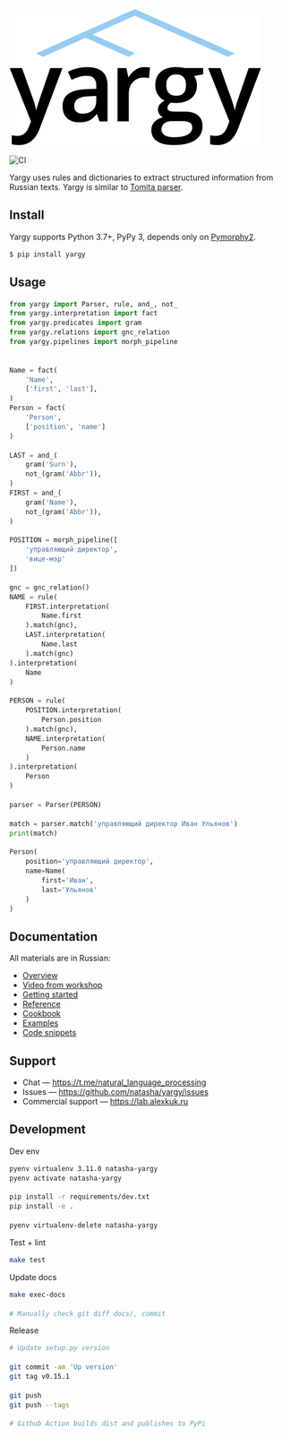 <img src="https://github.com/natasha/natasha-logos/blob/master/yargy.svg">

![CI](https://github.com/natasha/yargy/actions/workflows/test.yml/badge.svg)

Yargy uses rules and dictionaries to extract structured information from Russian texts. Yargy is similar to <a href="https://yandex.ru/dev/tomita">Tomita parser</a>.

## Install

Yargy supports Python 3.7+, PyPy 3, depends only on <a href="http://github.com/pymorphy2/pymorphy2">Pymorphy2</a>.

```bash
$ pip install yargy
```

## Usage

```python
from yargy import Parser, rule, and_, not_
from yargy.interpretation import fact
from yargy.predicates import gram
from yargy.relations import gnc_relation
from yargy.pipelines import morph_pipeline


Name = fact(
    'Name',
    ['first', 'last'],
)
Person = fact(
    'Person',
    ['position', 'name']
)

LAST = and_(
    gram('Surn'),
    not_(gram('Abbr')),
)
FIRST = and_(
    gram('Name'),
    not_(gram('Abbr')),
)

POSITION = morph_pipeline([
    'управляющий директор',
    'вице-мэр'
])

gnc = gnc_relation()
NAME = rule(
    FIRST.interpretation(
        Name.first
    ).match(gnc),
    LAST.interpretation(
        Name.last
    ).match(gnc)
).interpretation(
    Name
)

PERSON = rule(
    POSITION.interpretation(
        Person.position
    ).match(gnc),
    NAME.interpretation(
        Person.name
    )
).interpretation(
    Person
)

parser = Parser(PERSON)

match = parser.match('управляющий директор Иван Ульянов')
print(match)

Person(
    position='управляющий директор',
    name=Name(
        first='Иван',
        last='Ульянов'
    )
)

```

## Documentation

All materials are in Russian:

* <a href="https://habr.com/ru/post/349864/">Overview</a>
* <a href="https://www.youtube.com/watch?v=NQxzx0qYgK8">Video from workshop</a>
* <a href="https://nbviewer.jupyter.org/github/natasha/yargy/blob/master/docs/index.ipynb">Getting started</a>
* <a href="https://nbviewer.jupyter.org/github/natasha/yargy/blob/master/docs/ref.ipynb">Reference</a>
* <a href="https://nbviewer.jupyter.org/github/natasha/yargy/blob/master/docs/cookbook.ipynb">Cookbook</a>
* <a href="https://github.com/natasha/yargy-examples">Examples</a>
* <a href="https://github.com/natasha/natasha-usage#yargy">Code snippets</a>

## Support

- Chat — https://t.me/natural_language_processing
- Issues — https://github.com/natasha/yargy/issues
- Commercial support — https://lab.alexkuk.ru

## Development

Dev env

```bash
pyenv virtualenv 3.11.0 natasha-yargy
pyenv activate natasha-yargy

pip install -r requirements/dev.txt
pip install -e .

pyenv virtualenv-delete natasha-yargy
```

Test + lint

```bash
make test
```

Update docs

```bash
make exec-docs

# Manually check git diff docs/, commit
```

Release

```bash
# Update setup.py version

git commit -am 'Up version'
git tag v0.15.1

git push
git push --tags

# Github Action builds dist and publishes to PyPi
```

